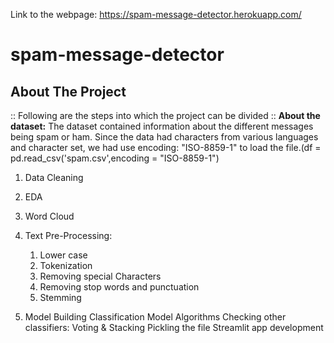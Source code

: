 Link to the webpage: https://spam-message-detector.herokuapp.com/
# spam-message-detector
## About The Project
:: Following are the steps into which the project can be divided ::
**About the dataset:**
The dataset contained information about the different messages being spam or ham.
Since the data had characters from various languages and character set, we had use encoding: "ISO-8859-1" to load the file.(df = pd.read_csv('spam.csv',encoding = "ISO-8859-1")

1. Data Cleaning
2. EDA
3. Word Cloud

4. Text Pre-Processing:
   1. Lower case
   2. Tokenization
   3. Removing special Characters
   4. Removing stop words and punctuation
   5. Stemming

5. Model Building
Classification Model Algorithms
Checking other classifiers: Voting & Stacking
Pickling the file
Streamlit app development
